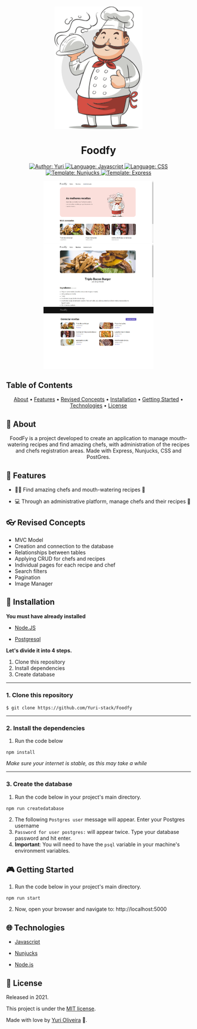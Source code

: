 <h1 align="center">
    <br><img src="https://github.com/Yuri-stack/Foodfy/blob/master/public/assets/chef.png?raw=true" alt="Index" width="240"><br><br>
    Foodfy 
</h1>

<div>
  <p align="center">
    <a  href="https://www.linkedin.com/in/yuri-silva99/"  target="_blank">
      <img  src="https://img.shields.io/static/v1?label=Author&message=Yuri&color=00ff99&style=for-the-badge&logo=LinkedIn"  alt="Author: Yuri">
    </a>
    <a  href="#">
      <img  src="https://img.shields.io/static/v1?label=Language&message=Javascript&color=yellow&style=for-the-badge&logo=JavaScript"  alt="Language: Javascript">
    </a>
    <a  href="#">
      <img  src="https://img.shields.io/static/v1?label=Language&message=CSS&color=blue&style=for-the-badge&logo=CSS3"  alt="Language: CSS">
    </a>
    <br>
    <a  href="#">
      <img  src="https://img.shields.io/static/v1?label=Template&message=Nunjucks&color=green&style=for-the-badge&logo=Ghost"  alt="Template: Nunjucks">
    </a>
    <a  href="#">
      <img  src="https://img.shields.io/static/v1?label=Template&message=Express&color=yellow&style=for-the-badge&logo=Ghost"  alt="Template: Express">
    </a>
  </p>
</div>

<p align="center">
    <img src="public/assets/index.png" alt="Index" width="300">
    <img src="public/assets/recipes.png" alt="Recipe Page" width="300" ><br>
    <img src="public/assets/admin.png" alt="Admin Page" width="300">
</p>

## Table of Contents

<p align="center">
 <a href="#about">About</a> •
 <a href="#features">Features</a> •
 <a href="#revised-concepts">Revised Concepts</a> • 
 <a href="#installation">Installation</a> • 
 <a href="#getting-started">Getting Started</a> • 
 <a href="#technologies">Technologies</a> • 
 <a href="#license">License</a>
</p>

## 📌 About
<div>
    <p align="center">
        FoodFy is a project developed to create an application to manage mouth-watering recipes and find amazing chefs, with administration of the recipes and chefs registration areas. Made with Express, Nunjucks, CSS and PostGres. 
    </p>
</div>

## 🚀 Features

- 👩‍🍳 Find amazing chefs and mouth-watering recipes 🍤

- 💻 Through an administrative platform, manage chefs and their recipes 🍴 

## 👓 Revised Concepts

- MVC Model
- Creation and connection to the database
- Relationships between tables
- Applying CRUD for chefs and recipes
- Individual pages for each recipe and chef
- Search filters
- Pagination
- Image Manager

## 📕 Installation

**You must have already installed**

- <a  href="https://nodejs.org/en/download/"> Node.JS </a>

- <a  href="https://www.postgresql.org/"> Postgresql </a>

**Let's divide it into 4 steps.**

1. Clone this repository
2. Install dependencies
3. Create database
<!-- 4. Feed the database -->

  ---
### 1. Clone this repository
```
$ git clone https://github.com/Yuri-stack/Foodfy
```
---
### 2. Install the dependencies

1.  Run the code below
```
npm install
```
*Make sure your internet is stable, as this may take a while*

  ---
### 3. Create the database
  
1.  Run the code below in your project's main directory.
```
npm run createdatabase
```
2. The following `Postgres user` message will appear. Enter your Postgres username
3. `Password for user postgres:` will appear twice. Type your database password and hit enter.
4. **Important**: You will need to have the `psql` variable in your machine's environment variables.

## 🎮 Getting Started

1. Run the code below in your project's main directory.
```
npm run start
```
2. Now, open your browser and navigate to: http://localhost:5000
## 🌐 Technologies

- [Javascript](https://www.javascript.com/)

- [Nunjucks](https://mozilla.github.io/nunjucks/)

- [Node.js](https://nodejs.org/en/)

## 📝 License

Released in 2021.

This project is under the [MIT license](https://github.com/Yuri-stack/Foodfy/blob/master/LICENSE).

Made with love by [Yuri Oliveira](https://www.linkedin.com/in/yuri-silva99/) 🚀.
